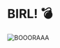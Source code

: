 # BIRL! :bomb:

![BOOORAAA](https://encrypted-tbn0.gstatic.com/images?q=tbn%3AANd9GcRyb-aBK3eGMrRoS1CU-qRNAB5ngRYaX53LfL3vfAbz-YSOQ66D "AQUI NÓS CONSTRÓI CÓDIGO")

